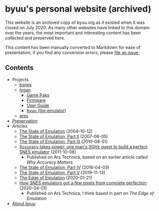 # byuu's personal website (archived)

This website is an archived copy of byuu.org as it existed when it was closed on July 2020.
As many other websites have linked to this domain over the years,
the most important and interesting content has been collected and preserved here.

This content has been manually converted to Markdown for ease of presentation;
if you find any conversion errors, please [file an issue.](https://github.com/byuu/byuu.org)

## Contents

  - Projects
      - [bsnes](./bsnes)
      - [higan](./higan)
          - [Game Paks](./higan/game-paks/)
          - [Firmware](./higan/firmware/)
          - [User Guide](./higan/user-guide/)
          - [byuu (the emulator)](./byuu)
      - [ares](./ares)
  - [Preservation](./preservation/)
  - Articles
      - [The State of Emulation](./articles/state-of-emulation/) (2004-10-12)
      - [The State of Emulation, Part II](./articles/state-of-emulation-ii/) (2007-08-05)
      - [The State of Emulation, Part III](./articles/state-of-emulation-iii/) (2010-08-01)
      - [Accuracy takes power: one man's 3GHz quest to build a perfect SNES emulator](https://arstechnica.com/gaming/2011/08/accuracy-takes-power-one-mans-3ghz-quest-to-build-a-perfect-snes-emulator/) (2011-10-08)
          - Published on Ars Technica, based on an earlier article called *Why Accuracy Matters*
      - [The State of Emulation, Part IV](./articles/state-of-emulation-iv/) (2016-04-03)
      - [The State of Emulation, Part V](./articles/state-of-emulation-v/) (2019-11-13)
      - [The Edge of Emulation](./articles/edge-of-emulation/) (2020-01-21)
      - [How SNES emulators got a few pixels from complete perfection](https://arstechnica.com/gaming/2020/04/how-snes-emulators-got-a-few-pixels-from-complete-perfection/) (2020-04-01)
          - Published on Ars Technica,
            I think based in part on *The Edge of Emulation*
  - [About byuu](./about/)
